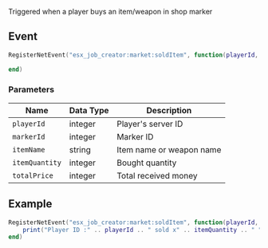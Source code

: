 Triggered when a player buys an item/weapon in shop marker

## Event
``` lua
RegisterNetEvent("esx_job_creator:market:soldItem", function(playerId, markerId, itemName, itemQuantity, totalPrice)

end)
```

### Parameters

| Name              | Data Type | Description                 |
| -                 | -         | -                 |
| `playerId`         | integer    | Player's server ID  |
| `markerId`         | integer    | Marker ID |
| `itemName`         | string    | Item name or weapon name |
| `itemQuantity`         | integer    | Bought quantity |
| `totalPrice`         | integer    | Total received money |

## Example
``` lua
RegisterNetEvent("esx_job_creator:market:soldItem", function(playerId, markerId, itemName, itemQuantity, totalPrice)
    print("Player ID :" .. playerId .. " sold x" .. itemQuantity .. " " .. itemName .. " from shop " .. markerId)
end)
```